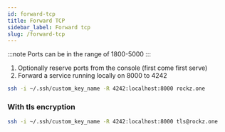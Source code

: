 ```yaml
---
id: forward-tcp
title: Forward TCP
sidebar_label: Forward tcp
slug: /forward-tcp
---
```


<!-- :::note
Requires Paid Tier, acceptable ports are within the range 1800-5000
::: -->
:::note
Ports can be in the range of 1800-5000
:::

1. Optionally reserve ports from the console (first come first serve)
2. Forward a service running locally on 8000 to 4242
```bash
ssh -i ~/.ssh/custom_key_name -R 4242:localhost:8000 rockz.one
```

### With tls encryption
```bash
ssh -i ~/.ssh/custom_key_name -R 4242:localhost:8000 tls@rockz.one
```